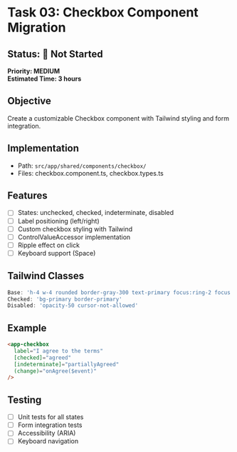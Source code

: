 # Task 03: Checkbox Component Migration

## Status: 🔴 Not Started
**Priority: MEDIUM**  
**Estimated Time: 3 hours**

## Objective
Create a customizable Checkbox component with Tailwind styling and form integration.

## Implementation
- Path: `src/app/shared/components/checkbox/`
- Files: checkbox.component.ts, checkbox.types.ts

## Features
- [ ] States: unchecked, checked, indeterminate, disabled
- [ ] Label positioning (left/right)
- [ ] Custom checkbox styling with Tailwind
- [ ] ControlValueAccessor implementation
- [ ] Ripple effect on click
- [ ] Keyboard support (Space)

## Tailwind Classes
```typescript
Base: 'h-4 w-4 rounded border-gray-300 text-primary focus:ring-2 focus:ring-primary'
Checked: 'bg-primary border-primary'
Disabled: 'opacity-50 cursor-not-allowed'
```

## Example
```html
<app-checkbox
  label="I agree to the terms"
  [checked]="agreed"
  [indeterminate]="partiallyAgreed"
  (change)="onAgree($event)"
/>
```

## Testing
- [ ] Unit tests for all states
- [ ] Form integration tests
- [ ] Accessibility (ARIA)
- [ ] Keyboard navigation
